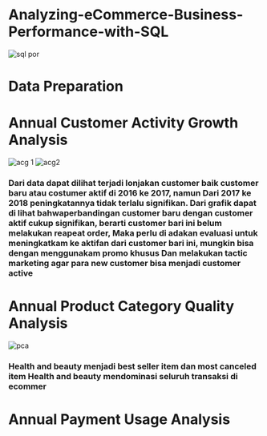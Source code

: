 # Analyzing-eCommerce-Business-Performance-with-SQL
![sql por](https://user-images.githubusercontent.com/118154539/215445096-e8d51bd3-b6f5-4122-b691-c55d8edd3e10.png)

# Data Preparation 

# Annual Customer Activity Growth Analysis
![acg 1](https://user-images.githubusercontent.com/118154539/215446005-d446920e-fd7b-4a42-8e9a-9e5296488ce1.png)
![acg2](https://user-images.githubusercontent.com/118154539/215446034-b3bed590-7ea2-4a6b-88f2-f40fbe4928af.jpg)

### Dari data dapat dilihat terjadi lonjakan customer baik customer baru atau costumer aktif di 2016 ke 2017, namun Dari 2017 ke 2018 peningkatannya tidak terlalu signifikan. Dari grafik dapat di lihat bahwaperbandingan customer baru dengan customer aktif cukup signifikan, berarti customer bari ini belum melakukan reapeat order, Maka perlu di adakan evaluasi untuk meningkatkam ke aktifan dari customer bari ini, mungkin bisa dengan menggunakam promo khusus Dan melakukan tactic marketing agar para new customer bisa menjadi customer active


# Annual Product Category Quality Analysis
![pca](https://user-images.githubusercontent.com/118154539/215446422-dcdc7e33-df84-425a-b2e3-b69a5f60f542.png)
 
 ### Health and beauty menjadi best seller item dan most canceled item Health and beauty mendominasi seluruh transaksi di ecommer

# Annual Payment Usage Analysis
